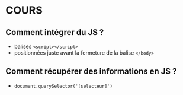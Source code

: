 # COURS

## Comment intégrer du JS ?

- balises ```<script></script>```
- positionnées juste avant la fermeture de la balise ```</body>```

## Comment récupérer des informations en JS ?

- ```document.querySelector('[selecteur]')```